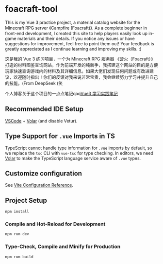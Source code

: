 # foacraft-tool

This is my Vue 3 practice project, a material catalog website for the Minecraft RPG server 《Campfire (Foacraft)》. As a complete beginner in front-end development, I created this site to help players easily look up in-game materials and their details. If you notice any issues or have suggestions for improvement, feel free to point them out! Your feedback is greatly appreciated as I continue learning and improving my skills. :)

这是我的 Vue 3 练习项目，一个为 Minecraft RPG 服务器 《营火（Foacraft）》 打造的材料图鉴查询网站。作为前端开发的纯新手，我搭建这个网站的目的是方便玩家快速查询游戏内的材料及其详细信息。如果大佬们发现任何问题或有改进建议，欢迎随时指出！你们的反馈对我来说非常宝贵，我会继续努力学习并提升自己的技能。(From DeepSeek (笑

个人博客关于这个项目的一点点笔记qaq[Vue3 学习实践笔记](https://blog.yamds.fun/archives/vue3-note)

## Recommended IDE Setup

[VSCode](https://code.visualstudio.com/) + [Volar](https://marketplace.visualstudio.com/items?itemName=Vue.volar) (and disable Vetur).

## Type Support for `.vue` Imports in TS

TypeScript cannot handle type information for `.vue` imports by default, so we replace the `tsc` CLI with `vue-tsc` for type checking. In editors, we need [Volar](https://marketplace.visualstudio.com/items?itemName=Vue.volar) to make the TypeScript language service aware of `.vue` types.

## Customize configuration

See [Vite Configuration Reference](https://vite.dev/config/).

## Project Setup

```sh
npm install
```

### Compile and Hot-Reload for Development

```sh
npm run dev
```

### Type-Check, Compile and Minify for Production

```sh
npm run build
```
